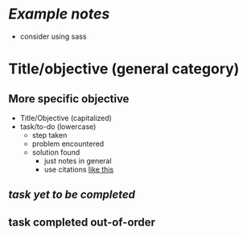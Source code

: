   *Example notes*
===================
- consider using sass

# Title/objective (general category)
## More specific objective
  + Title/Objective (capitalized)
  + task/to-do (lowercase)
    - step taken
    - problem encountered
    - solution found
      - just notes in general
      - use citations [like this][example1]

## _task yet to be completed_

## task completed out-of-order

[example1]: https://www.example.com "Title"

